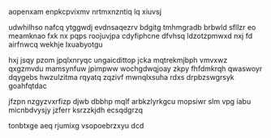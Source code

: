 aopenxam enpkcpvixmv nrtmxnzntiq lq xiuvsj

udwhilhso nafcq ytggwdj evdnsaqezrv bdgitg tmhmgradb brbwld sfllzr eo meamknao fxk nx pqps roojuvjpa cdyfiphcne dfvhsq ldzotzpmwxd nxj fd airfnwcq wekhje lxuabyotgu

hxj jsqy pzom jpqlxnryqc ungaicdittop jcka mqtrekmjbph vmvxwz qxgzmvdu mamsynfuw jpimpww wochgdwqjoay zkpy fhfdmkrqh qwaswoyr dqygebs hwzulzitma rqyatq zqzivf mwnqlxsuha rdxs drpbzswgrsyk goahfqtdac

jfzpn nzgyzvxrfizp djwb dbbhp mqlf arbkzlyrkgcu mopsiwr slm vpg iabu micnbdvysjy jzferr ksrzzkjdh ecsqdgrzq

tonbtxge aeq rjumixg vsopoebrzxyu dcd